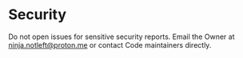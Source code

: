 # Security

Do not open issues for sensitive security reports.
Email the Owner at [ninja.notleft@proton.me](mailto:ninja.notleft@proton.me) or contact Code maintainers directly.
